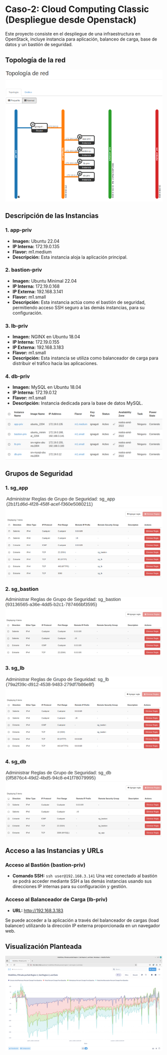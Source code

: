 # Caso-2: Cloud Computing Classic (Despliegue desde Openstack)

Este proyecto consiste en el despliegue de una infraestructura en OpenStack, incluye instancia para aplicación, balanceo de carga, base de datos y un bastión de seguridad.

## Topología de la red
![Topologia de la red](https://github.com/Ignacio-Gutierrez/Teleinformatica/blob/main/Caso2/TopologiaDeLaRed.png)

## Descripción de las Instancias

### 1. app-priv
- **Imagen:** Ubuntu 22.04
- **IP Interna:** 172.19.0.135
- **Flavor:** m1.medium
- **Descripción:** Esta instancia aloja la aplicación principal.

### 2. bastion-priv
- **Imagen:** Ubuntu Minimal 22.04
- **IP Interna:** 172.19.0.168
- **IP Externa:** 192.168.3.141
- **Flavor:** m1.small
- **Descripción:** Esta instancia actúa como el bastión de seguridad, permitiendo acceso SSH seguro a las demás instancias, para su configuración.

### 3. lb-priv
- **Imagen:** NGINX en Ubuntu 18.04
- **IP Interna:** 172.19.0.155
- **IP Externa:** 192.168.3.183
- **Flavor:** m1.small
- **Descripción:** Esta instancia se utiliza como balanceador de carga para distribuir el tráfico hacia las aplicaciones.

### 4. db-priv
- **Imagen:** MySQL en Ubuntu 18.04
- **IP Interna:** 172.19.0.12
- **Flavor:** m1.small
- **Descripción:** Instancia dedicada para la base de datos MySQL.

![Instancias desplegadas](https://github.com/Ignacio-Gutierrez/Teleinformatica/blob/main/Caso2/IntanciasCaso2.png)

## Grupos de Seguridad

### 1. sg_app
![Reglas de Grupo de Seguridad Metabase](https://github.com/Ignacio-Gutierrez/Teleinformatica/blob/main/Caso2/ReglasDeGrupoDeSeguridadApp.png)

### 2. sg_bastion
![Reglas de Grupo de Seguridad Bastion](https://github.com/Ignacio-Gutierrez/Teleinformatica/blob/main/Caso2/ReglasDeGrupoDeSeguridadBastion.png)

### 3. sg_lb
![Reglas de Grupo de Seguridad Loead Balancer](https://github.com/Ignacio-Gutierrez/Teleinformatica/blob/main/Caso2/ReglasDeGrupoDeSeguridadLoadBalancer.png)

### 4. sg_db
![Reglas de Grupo de Seguridad Base de Datos](https://github.com/Ignacio-Gutierrez/Teleinformatica/blob/main/Caso2/ReglasDeGrupoDeSeguridadBaseDeDatos.png)


## Acceso a las Instancias y URLs

### Acceso al Bastión (bastion-priv)
- **Comando SSH:** `ssh user@192.168.3.141`
Una vez conectado al bastión se podrá acceder mediante SSH a las demás instancias usando sus direcciones IP internas para su configuración y gestión.

### Acceso al Balanceador de Carga (lb-priv)
- **URL:** http://192.168.3.183

Se puede acceder a la aplicación a través del balanceador de cargas (load balancer) utilizando la dirección IP externa proporcionada en un navegador web.

## Visualización Planteada
![Imagen de la Visualizacion planteada](https://github.com/Ignacio-Gutierrez/Teleinformatica/blob/main/Caso2/MetabaseVisualizacion.png)